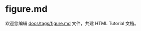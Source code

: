 figure.md
===

欢迎您编辑 <a target="__blank" href="https://github.com/jaywcjlove/html-tutorial/blob/master/docs/tags/figure.md">docs/tags/figure.md</a> 文件，共建 HTML Tutorial 文档。